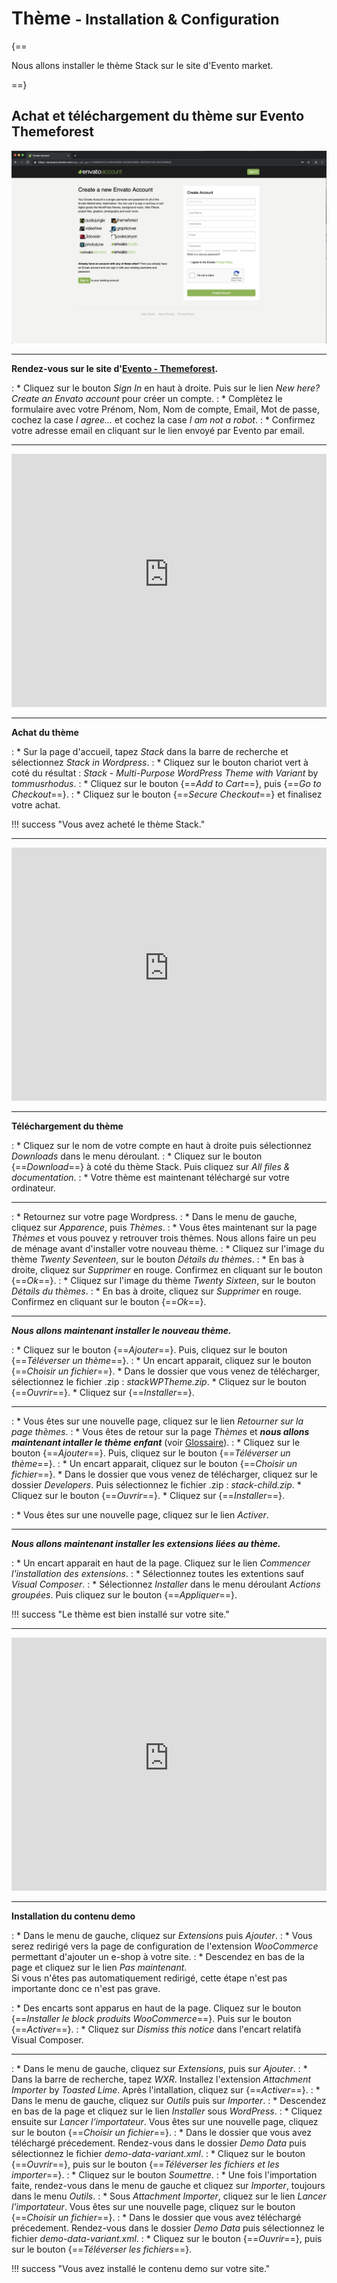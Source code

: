 # Thème <small>- Installation & Configuration</small>

{==

Nous allons installer le thème Stack sur le site d'Evento market.

==}

## Achat et téléchargement du thème sur Evento Themeforest

<p><a href="/assets/images/wp/theme/1.png" target="_blank"><img alt="Runcloud.io" src="/assets/images/wp/theme/1.png"></a></p>

***

**Rendez-vous sur le site d'<a href="https://themeforest.net/" target="_blank">Evento - Themeforest</a>.**

:    * Cliquez sur le bouton *Sign In* en haut à droite. Puis sur le lien *New here? Create an Envato account* pour créer un compte.
:    * Complètez le formulaire avec votre Prénom, Nom, Nom de compte, Email, Mot de passe, cochez la case *I agree...* et cochez la case *I am not a robot*.
:    * Confirmez votre adresse email en cliquant sur le lien envoyé par Evento par email.

***

<iframe width="100%" height="405" src="https://www.youtube-nocookie.com/embed/4Hodw1wZabk?rel=0" frameborder="0" allow="accelerometer; autoplay; encrypted-media; gyroscope; picture-in-picture setPlaybackQuality(hd1080);" allowfullscreen></iframe>

***

**Achat du thème**
 
:    * Sur la page d'accueil, tapez *Stack* dans la barre de recherche et sélectionnez *Stack in Wordpress*.
:    * Cliquez sur le bouton chariot vert à coté du résultat : *Stack - Multi-Purpose WordPress Theme with Variant* by *tommusrhodus*. 
:    * Cliquez sur le bouton {==*Add to Cart*==}, puis  {==*Go to Checkout*==}.
:    * Cliquez sur le bouton  {==*Secure Checkout*==} et finalisez votre achat.

!!! success "Vous avez acheté le thème Stack."

***

<iframe width="100%" height="405" src="https://www.youtube-nocookie.com/embed/VK884Ah4qbk?rel=0" frameborder="0" allow="accelerometer; autoplay; encrypted-media; gyroscope; picture-in-picture setPlaybackQuality(hd1080);" allowfullscreen></iframe>

***

**Téléchargement du thème**

:    * Cliquez sur le nom de votre compte en haut à droite puis sélectionnez *Downloads* dans le menu déroulant.
:    * Cliquez sur le bouton {==*Download*==} à coté du thème Stack. Puis cliquez sur *All files & documentation*.
:    * Votre thème est maintenant téléchargé sur votre ordinateur.

***

:    * Retournez sur votre page Wordpress.
:    * Dans le menu de gauche, cliquez sur *Apparence*, puis *Thèmes*.
:    * Vous êtes maintenant sur la page *Thèmes* et vous pouvez y retrouver trois thèmes. Nous allons faire un peu de ménage avant d'installer votre nouveau thème.
:    * Cliquez sur l'image du thème *Twenty Seventeen*, sur le bouton *Détails du thèmes*.
:    * En bas à droite, cliquez sur *Supprimer* en rouge. Confirmez en cliquant sur le bouton {==*Ok*==}.
:    * Cliquez sur l'image du thème *Twenty Sixteen*, sur le bouton *Détails du thèmes*. 
:    * En bas à droite, cliquez sur *Supprimer* en rouge. Confirmez en cliquant sur le bouton {==*Ok*==}.

***

***Nous allons maintenant installer le nouveau thème.***

:    * Cliquez sur le bouton {==*Ajouter*==}. Puis, cliquez sur le bouton {==*Téléverser un thème*==}.
:    * Un encart apparait, cliquez sur le bouton {==*Choisir un fichier*==}.
        * Dans le dossier que vous venez de télécharger, sélectionnez le fichier .zip : *stackWPTheme.zip*.
        * Cliquez sur le bouton {==*Ouvrir*==}. 
        * Cliquez sur {==*Installer*==}.

***

:    * Vous êtes sur une nouvelle page, cliquez sur le lien *Retourner sur la page thèmes*.
:    * Vous êtes de retour sur la page *Thèmes* et ***nous allons maintenant intaller le thème enfant*** (voir <a href="/aide/glossaire/#theme-enfant" target="_blank">Glossaire</a>). 
:    * Cliquez sur le bouton {==*Ajouter*==}. Puis, cliquez sur le bouton {==*Téléverser un thème*==}.
:    * Un encart apparait, cliquez sur le bouton {==*Choisir un fichier*==}.
        * Dans le dossier que vous venez de télécharger, cliquez sur le dossier *Developers*. Puis sélectionnez le fichier .zip : *stack-child.zip*.
        * Cliquez sur le bouton {==*Ouvrir*==}. 
        * Cliquez sur {==*Installer*==}.

:    * Vous êtes sur une nouvelle page, cliquez sur le lien *Activer*.

***

***Nous allons maintenant installer les extensions liées au thème.***

:    * Un encart apparait en haut de la page. Cliquez sur le lien *Commencer l'installation des extensions*.
:    * Sélectionnez toutes les extentions sauf *Visual Composer*.
:    * Sélectionnez *Installer* dans le menu déroulant *Actions groupées*. Puis cliquez sur le bouton {==*Appliquer*==}.

!!! success "Le thème est bien installé sur votre site."

***

<iframe width="100%" height="405" src="https://www.youtube-nocookie.com/embed/VK884Ah4qbk?rel=0" frameborder="0" allow="accelerometer; autoplay; encrypted-media; gyroscope; picture-in-picture setPlaybackQuality(hd1080);" allowfullscreen></iframe>

***

**Installation du contenu demo**

:    * Dans le menu de gauche, cliquez sur *Extensions* puis *Ajouter*.
:    * Vous serez redirigé vers la page de configuration de l'extension *WooCommerce* permettant d'ajouter un e-shop à votre site. 
:    * Descendez en bas de la page et cliquez sur le lien *Pas maintenant*.<br>
Si vous n'êtes pas automatiquement redirigé, cette étape n'est pas importante donc ce n'est pas grave.

:    * Des encarts sont apparus en haut de la page. Cliquez sur le bouton {==*Installer le block produits WooCommerce*==}. Puis sur le bouton {==*Activer*==}.
:    * Cliquez sur *Dismiss this notice* dans l'encart relatifà Visual Composer.

***

:    * Dans le menu de gauche, cliquez sur *Extensions*, puis sur *Ajouter*.
:    * Dans la barre de recherche, tapez *WXR*. Installez l'extension *Attachment Importer* by *Toasted Lime*. Après l'intallation, cliquez sur {==*Activer*==}.
:    * Dans le menu de gauche, cliquez sur *Outils* puis sur *Importer*.
:    * Descendez en bas de la page et cliquez sur le lien *Installer* sous *WordPress*.
:    * Cliquez ensuite sur *Lancer l’importateur*. Vous êtes sur une nouvelle page, cliquez sur le bouton {==*Choisir un fichier*==}.
:    * Dans le dossier que vous avez téléchargé précedement. Rendez-vous dans le dossier *Demo Data* puis sélectionnez le fichier *demo-data-variant.xml*.
:    * Cliquez sur le bouton {==*Ouvrir*==}, puis sur le bouton {==*Téléverser les fichiers et les importer*==}.
:    * Cliquez sur le bouton *Soumettre*.
:    * Une fois l'importation faite, rendez-vous dans le menu de gauche et cliquez sur *Importer*, toujours dans le menu *Outils*.
:    * Sous *Attachment Importer*, cliquez sur le lien *Lancer l’importateur*. Vous êtes sur une nouvelle page, cliquez sur le bouton {==*Choisir un fichier*==}.
:    * Dans le dossier que vous avez téléchargé précedement. Rendez-vous dans le dossier *Demo Data* puis sélectionnez le fichier *demo-data-variant.xml*.
:    * Cliquez sur le bouton {==*Ouvrir*==}, puis sur le bouton {==*Téléverser les fichiers*==}.

!!! success "Vous avez installé le contenu demo sur votre site."

